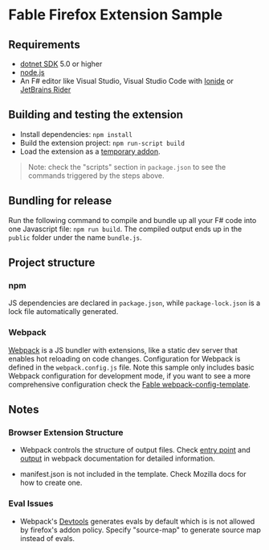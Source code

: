 # Fable Firefox Extension Sample


## Requirements

* [dotnet SDK](https://www.microsoft.com/net/download/core) 5.0 or higher
* [node.js](https://nodejs.org)
* An F# editor like Visual Studio, Visual Studio Code with [Ionide](http://ionide.io/) or [JetBrains Rider](https://www.jetbrains.com/rider/)

## Building and testing the extension

* Install dependencies: `npm install`
* Build the extension project: `npm run-script build`
* Load the extension as a [temporary addon](https://extensionworkshop.com/documentation/develop/temporary-installation-in-firefox/).

> Note: check the "scripts" section in `package.json` to see the commands triggered by the steps above.

## Bundling for release

Run the following command to compile and bundle up all your F# code into one Javascript file: `npm run build`. The compiled output ends up in the `public` folder under the name `bundle.js`.

## Project structure

### npm

JS dependencies are declared in `package.json`, while `package-lock.json` is a lock file automatically generated.

### Webpack

[Webpack](https://webpack.js.org) is a JS bundler with extensions, like a static dev server that enables hot reloading on code changes. Configuration for Webpack is defined in the `webpack.config.js` file. Note this sample only includes basic Webpack configuration for development mode, if you want to see a more comprehensive configuration check the [Fable webpack-config-template](https://github.com/fable-compiler/webpack-config-template/blob/master/webpack.config.js).

## Notes

### Browser Extension Structure

* Webpack controls the structure of output files. Check [entry point](https://webpack.js.org/concepts/entry-points/) and [output](https://webpack.js.org/concepts/output/) in webpack documentation for detailed information.

* manifest.json is not included in the template. Check Mozilla docs for how to create one.

### Eval Issues

* Webpack's [Devtools](https://webpack.js.org/configuration/devtool/) generates evals by default which is is not allowed by firefox's addon policy. Specify "source-map" to generate source map instead of evals.